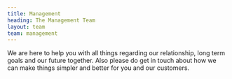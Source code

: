 ```yaml
---
title: Management
heading: The Management Team
layout: team
team: management
---
```


We are here to help you with all things regarding our relationship,
long term goals and our future together. Also please do get in touch about
how we can make things simpler and better for you and our customers.
